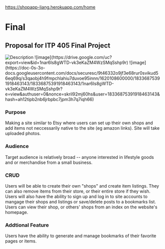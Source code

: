 https://shopapp-liang.herokuapp.com/home

# Final
<h2>Proposal for ITP 405 Final Project</h2>
<img alt="Description" src="https://drive.google.com/uc?export=view&id=1nar6Is8gWTD-vk3eKaZM4WzSMqSshp9r">
![image](https://drive.google.com/uc?export=view&id=1nar6Is8gWTD-vk3eKaZM4WzSMqSshp9r)
![image](https://doc-0s-3o-docs.googleusercontent.com/docs/securesc/9t46332o9jf3e68rur0svikud56eq69q/s3qaobj4h9fmpchlahiu7duvoe95innn/1620108600000/18336875391918463143/18336875391918463143/1nar6Is8gWTD-vk3eKaZM4WzSMqSshp9r?e=view&authuser=0&nonce=skril92mj60hs&user=18336875391918463143&hash=ah12tipb2nb6jrbpbc7jpm3h7q7iqh66)
<h3>Purpose</h3>
Making a site similar to Etsy where users can set up their own shops and add items not neccessarily native to the site (eg amazon links). Site will take uploaded photos.

<h3>Audience</h3>
Target audience is relatively broad -- anyone interested in lifestyle goods and or merchandise from a small business.

<h3>CRUD</h3>
Users will be able to create their own "shops" and create item listings. They can also remove items from their store, or their entire store if they wish. Users will also have the ability to sign up and log in to site accounts to mangage their shops and listings or save/delete posts to a bookmarks list. 
Users can view their shop, or others' shops from an index on the website's homepage. 

<h3>Addtional Feature</h3>
Users have the ability to generate and manage bookmarks of their favorite pages or items.
